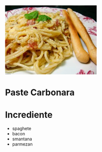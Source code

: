 ![Image](../images/carbonara.jpg)

# Paste Carbonara

# Incrediente
- spaghete
- bacon
- smantana
- parmezan